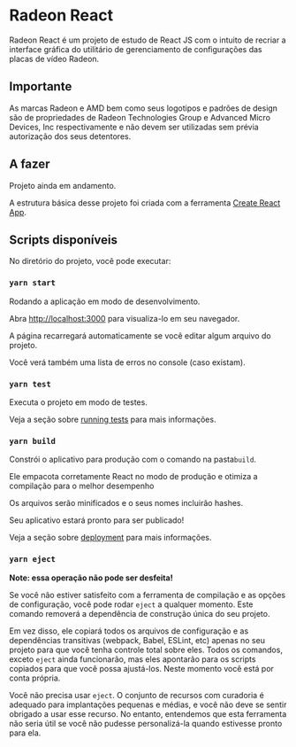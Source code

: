 
# Radeon React

Radeon React é um projeto de estudo de React JS com o intuito de recriar a interface gráfica do utilitário de gerenciamento de configurações das placas de vídeo Radeon.


## Importante

As marcas Radeon e AMD bem como seus logotipos e padrões de design são de propriedades de Radeon Technologies Group e Advanced Micro Devices, Inc respectivamente e não devem ser utilizadas sem prévia autorização dos seus detentores.

## A fazer

Projeto ainda em andamento.

A estrutura básica desse projeto foi criada com a ferramenta [Create React App](https://github.com/facebook/create-react-app).
  

## Scripts disponíveis

No diretório do projeto, você pode executar:

### `yarn start`

Rodando a aplicação em modo de desenvolvimento.<br />

Abra [http://localhost:3000](http://localhost:3000) para visualiza-lo em seu navegador.

A página recarregará automaticamente se você editar algum arquivo do projeto.<br />

Você verá também uma lista de erros no console (caso existam).

### `yarn test`

Executa o projeto em modo de testes.<br />

Veja a seção sobre [running tests](https://facebook.github.io/create-react-app/docs/running-tests) para mais informações.

### `yarn build`

Constrói o aplicativo para produção com o comando na pasta`build`.<br />

Ele empacota corretamente React no modo de produção e otimiza a compilação para o melhor desempenho
  
Os arquivos serão minificados e o seus nomes incluirão hashes.<br />

Seu aplicativo estará pronto para ser publicado!

Veja a seção sobre [deployment](https://facebook.github.io/create-react-app/docs/deployment) para mais informações.

### `yarn eject`

**Note: essa operação não pode ser desfeita!**

Se você não estiver satisfeito com a ferramenta de compilação e as opções de configuração, você pode rodar `eject` a qualquer momento. Este comando removerá a dependência de construção única do seu projeto.

Em vez disso, ele copiará todos os arquivos de configuração e as dependências transitivas (webpack, Babel, ESLint, etc) apenas no seu projeto para que você tenha controle total sobre eles. Todos os comandos, exceto `eject` ainda funcionarão, mas eles apontarão para os scripts copiados para que você possa ajustá-los. Neste momento você está por conta própria.

Você não precisa usar `eject`. O conjunto de recursos com curadoria é adequado para implantações pequenas e médias, e você não deve se sentir obrigado a usar esse recurso. No entanto, entendemos que esta ferramenta não seria útil se você não pudesse personalizá-la quando estivesse pronto para ela.